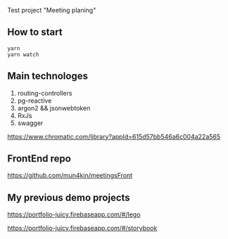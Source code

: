 Test project "Meeting planing"
## How to start
 
```
yarn
yarn watch
```

## Main technologes
1. routing-controllers
2. pg-reactive
3. argon2 && jsonwebtoken
4. RxJs
5. swagger

https://www.chromatic.com/library?appId=615d57bb546a6c004a22a565

## FrontEnd repo
https://github.com/mun4kin/meetingsFront
## My previous demo projects
https://portfolio-juicy.firebaseapp.com/#/lego

https://portfolio-juicy.firebaseapp.com/#/storybook
